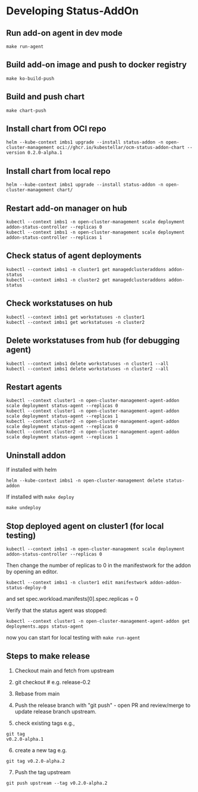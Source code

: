 # Developing Status-AddOn

## Run add-on agent in dev mode

```shell
make run-agent
```

## Build add-on image and push to docker registry

```shell
make ko-build-push
```

## Build and push chart

```shell
make chart-push
```

## Install chart from OCI repo

```shell
helm --kube-context imbs1 upgrade --install status-addon -n open-cluster-management oci://ghcr.io/kubestellar/ocm-status-addon-chart --version 0.2.0-alpha.1
```

## Install chart from local repo

```shell
helm --kube-context imbs1 upgrade --install status-addon -n open-cluster-management chart/ 
```

## Restart add-on manager on hub

```shell
kubectl --context imbs1 -n open-cluster-management scale deployment addon-status-controller --replicas 0
kubectl --context imbs1 -n open-cluster-management scale deployment addon-status-controller --replicas 1
```

## Check status of agent deployments

```shell
kubectl --context imbs1 -n cluster1 get managedclusteraddons addon-status
kubectl --context imbs1 -n cluster2 get managedclusteraddons addon-status
```

## Check workstatuses on hub

```shell
kubectl --context imbs1 get workstatuses -n cluster1 
kubectl --context imbs1 get workstatuses -n cluster2
```

## Delete workstatuses from hub (for debugging agent)

```shell
kubectl --context imbs1 delete workstatuses -n cluster1 --all
kubectl --context imbs1 delete workstatuses -n cluster2 --all
```

## Restart agents

```shell
kubectl --context cluster1 -n open-cluster-management-agent-addon scale deployment status-agent --replicas 0
kubectl --context cluster1 -n open-cluster-management-agent-addon scale deployment status-agent --replicas 1
kubectl --context cluster2 -n open-cluster-management-agent-addon scale deployment status-agent --replicas 0
kubectl --context cluster2 -n open-cluster-management-agent-addon scale deployment status-agent --replicas 1
```

## Uninstall addon

If installed with helm

```shell
helm --kube-context imbs1 -n open-cluster-management delete status-addon
```

If installed with `make deploy`

```shell
make undeploy
```

## Stop deployed agent on cluster1 (for local testing)

```shell
kubectl --context imbs1 -n open-cluster-management scale deployment addon-status-controller --replicas 0
```

Then change the number of replicas to 0 in the manifestwork for the addon by opening an editor.

```shell
kubectl --context imbs1 -n cluster1 edit manifestwork addon-addon-status-deploy-0 
```
and set spec.workload.manifests[0].spec.replicas = 0

Verify that the status agent was stopped:

```shell
kubectl --context cluster1 -n open-cluster-management-agent-addon get deployments.apps status-agent 
```
now you can start for local testing with `make run-agent`

## Steps to make release

1. Checkout main and fetch from upstream
2. git checkout <release branch> # e.g. release-0.2
3. Rebase from main
4. Push the release branch with "git push" - open PR and review/merge to update release branch upstream.

5. check existing tags e.g.,
```
git tag 
v0.2.0-alpha.1
```
6. create a new tag e.g.
```
git tag v0.2.0-alpha.2
```
7. Push the tag upstream
```
git push upstream --tag v0.2.0-alpha.2
```






